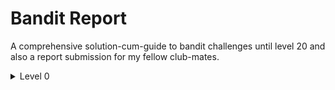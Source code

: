 # Bandit Report

A comprehensive solution-cum-guide to bandit challenges until level 20 and also a report submission for my fellow club-mates.

<details>
<summary>Level 0</summary>
<br>
lmao this is not even a level. Connect to bandit's shell using the command 
  ```
  ssh bandit0@bandit.labs.overthewire.org -p 2220
  ```
</details>
